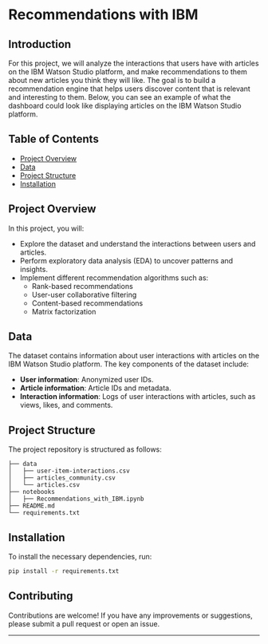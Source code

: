 # Recommendations with IBM

## Introduction

For this project, we will analyze the interactions that users have with articles on the IBM Watson Studio platform, and make recommendations to them about new articles you think they will like. The goal is to build a recommendation engine that helps users discover content that is relevant and interesting to them. Below, you can see an example of what the dashboard could look like displaying articles on the IBM Watson Studio platform.

## Table of Contents
- [Project Overview](#project-overview)
- [Data](#data)
- [Project Structure](#project-structure)
- [Installation](#installation)


## Project Overview

In this project, you will:
- Explore the dataset and understand the interactions between users and articles.
- Perform exploratory data analysis (EDA) to uncover patterns and insights.
- Implement different recommendation algorithms such as:
  - Rank-based recommendations
  - User-user collaborative filtering
  - Content-based recommendations
  - Matrix factorization

## Data

The dataset contains information about user interactions with articles on the IBM Watson Studio platform. The key components of the dataset include:
- **User information**: Anonymized user IDs.
- **Article information**: Article IDs and metadata.
- **Interaction information**: Logs of user interactions with articles, such as views, likes, and comments.

## Project Structure

The project repository is structured as follows:

```
├── data
│   ├── user-item-interactions.csv
│   ├── articles_community.csv
│   └── articles.csv
├── notebooks
│   ├── Recommendations_with_IBM.ipynb
├── README.md
└── requirements.txt
```

## Installation

To install the necessary dependencies, run:

```bash
pip install -r requirements.txt
```

## Contributing

Contributions are welcome! If you have any improvements or suggestions, please submit a pull request or open an issue.



---

